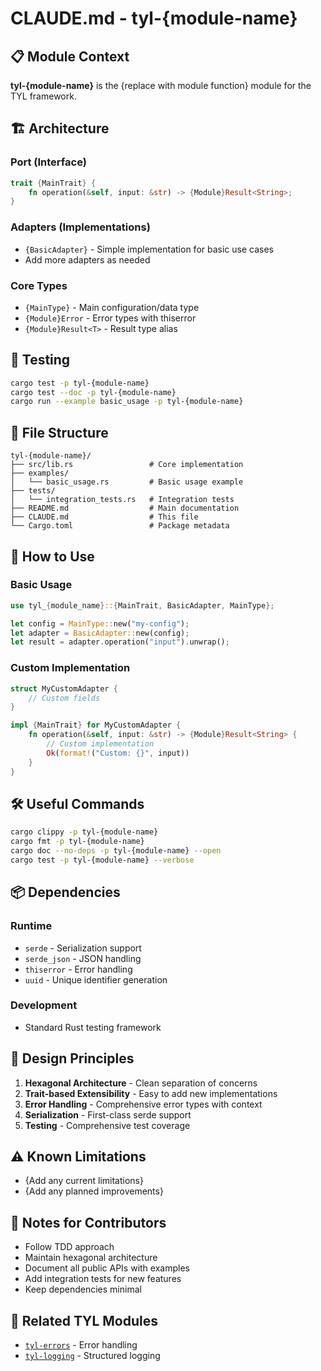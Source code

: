 # CLAUDE.md - tyl-{module-name}

## 📋 **Module Context**

**tyl-{module-name}** is the {replace with module function} module for the TYL framework.

## 🏗️ **Architecture**

### **Port (Interface)**
```rust
trait {MainTrait} {
    fn operation(&self, input: &str) -> {Module}Result<String>;
}
```

### **Adapters (Implementations)**
- `{BasicAdapter}` - Simple implementation for basic use cases
- Add more adapters as needed

### **Core Types**
- `{MainType}` - Main configuration/data type
- `{Module}Error` - Error types with thiserror
- `{Module}Result<T>` - Result type alias

## 🧪 **Testing**

```bash
cargo test -p tyl-{module-name}
cargo test --doc -p tyl-{module-name}
cargo run --example basic_usage -p tyl-{module-name}
```

## 📂 **File Structure**

```
tyl-{module-name}/
├── src/lib.rs                 # Core implementation
├── examples/
│   └── basic_usage.rs         # Basic usage example
├── tests/
│   └── integration_tests.rs   # Integration tests
├── README.md                  # Main documentation
├── CLAUDE.md                  # This file
└── Cargo.toml                 # Package metadata
```

## 🔧 **How to Use**

### **Basic Usage**
```rust
use tyl_{module_name}::{MainTrait, BasicAdapter, MainType};

let config = MainType::new("my-config");
let adapter = BasicAdapter::new(config);
let result = adapter.operation("input").unwrap();
```

### **Custom Implementation**
```rust
struct MyCustomAdapter {
    // Custom fields
}

impl {MainTrait} for MyCustomAdapter {
    fn operation(&self, input: &str) -> {Module}Result<String> {
        // Custom implementation
        Ok(format!("Custom: {}", input))
    }
}
```

## 🛠️ **Useful Commands**

```bash
cargo clippy -p tyl-{module-name}
cargo fmt -p tyl-{module-name}  
cargo doc --no-deps -p tyl-{module-name} --open
cargo test -p tyl-{module-name} --verbose
```

## 📦 **Dependencies**

### **Runtime**
- `serde` - Serialization support
- `serde_json` - JSON handling
- `thiserror` - Error handling
- `uuid` - Unique identifier generation

### **Development**
- Standard Rust testing framework

## 🎯 **Design Principles**

1. **Hexagonal Architecture** - Clean separation of concerns
2. **Trait-based Extensibility** - Easy to add new implementations
3. **Error Handling** - Comprehensive error types with context
4. **Serialization** - First-class serde support
5. **Testing** - Comprehensive test coverage

## ⚠️ **Known Limitations**

- {Add any current limitations}
- {Add any planned improvements}

## 📝 **Notes for Contributors**

- Follow TDD approach
- Maintain hexagonal architecture
- Document all public APIs with examples
- Add integration tests for new features
- Keep dependencies minimal

## 🔗 **Related TYL Modules**

- [`tyl-errors`](https://github.com/the-yaml-life/tyl-errors) - Error handling
- [`tyl-logging`](https://github.com/the-yaml-life/tyl-logging) - Structured logging
